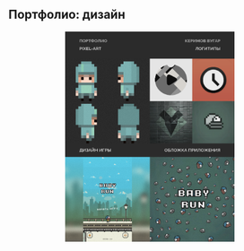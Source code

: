 ## Портфолио: дизайн

<div align="center" width="100%" background-color="#2b2b2b">
    <img width="60%" src="/images/portfolio.png" />
</div>

